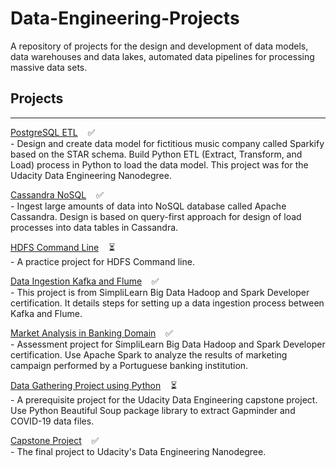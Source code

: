 # Data-Engineering-Projects
A repository of projects for the design and development of data models, data warehouses and data lakes, automated data pipelines for processing massive data sets.

## Projects
---
[PostgreSQL ETL](PostgreSQL%20ETL/README.md) &nbsp;&nbsp; :white_check_mark:<br/>
-&nbsp;Design and create data model for fictitious music company called Sparkify based on the STAR schema. Build Python ETL (Extract, Transform, and Load) process in Python to load the data model. This project was for the Udacity Data Engineering Nanodegree.<br/>

[Cassandra NoSQL](Cassandra%20NoSQL/README.md) &nbsp;&nbsp; :white_check_mark:<br/>
-&nbsp;Ingest large amounts of data into NoSQL database called Apache Cassandra. Design is based on query-first approach for design of load processes into data tables in Cassandra.<br/>

[HDFS Command Line](HDFS-Command-Line/README.md) &nbsp;&nbsp; :hourglass_flowing_sand:<br/>
 -&nbsp;A practice project for HDFS Command line.

[Data Ingestion Kafka and Flume](Data-Ingestion_Kafka_Flume/README.md) &nbsp;&nbsp; :white_check_mark:<br/>
-&nbsp;This project is from SimpliLearn Big Data Hadoop and Spark Developer certification. It details steps for setting up a data ingestion process between Kafka and Flume.<br/>

[Market Analysis in Banking Domain](Market-Analysis-Banking/README.md) &nbsp;&nbsp; :white_check_mark:<br/>
-&nbsp;Assessment project for SimpliLearn Big Data Hadoop and Spark Developer certification. Use Apache Spark to analyze the results of marketing campaign performed by a Portuguese banking institution.<br/>

[Data Gathering Project using Python](Data-Gathering-Python/README.md) &nbsp;&nbsp; :hourglass_flowing_sand:<br/>
-&nbsp;A prerequisite project for the Udacity Data Engineering capstone project.  Use Python Beautiful Soup package library to extract Gapminder and COVID-19 data files.<br/>

[Capstone Project](https://github.com/mwalbers1/DEND-Capstone-Project) &nbsp;&nbsp; :white_check_mark:<br/>
-&nbsp;The final project to Udacity's Data Engineering Nanodegree.





